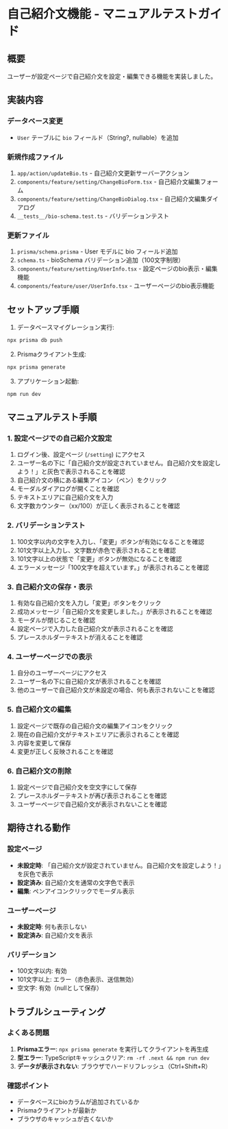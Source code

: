 # 自己紹介文機能 - マニュアルテストガイド

## 概要
ユーザーが設定ページで自己紹介文を設定・編集できる機能を実装しました。

## 実装内容

### データベース変更
- `User` テーブルに `bio` フィールド（String?, nullable）を追加

### 新規作成ファイル
1. `app/action/updateBio.ts` - 自己紹介文更新サーバーアクション
2. `components/feature/setting/ChangeBioForm.tsx` - 自己紹介文編集フォーム
3. `components/feature/setting/ChangeBioDialog.tsx` - 自己紹介文編集ダイアログ
4. `__tests__/bio-schema.test.ts` - バリデーションテスト

### 更新ファイル
1. `prisma/schema.prisma` - User モデルに bio フィールド追加
2. `schema.ts` - bioSchema バリデーション追加（100文字制限）
3. `components/feature/setting/UserInfo.tsx` - 設定ページのbio表示・編集機能
4. `components/feature/user/UserInfo.tsx` - ユーザーページのbio表示機能

## セットアップ手順

1. データベースマイグレーション実行:
```bash
npx prisma db push
```

2. Prismaクライアント生成:
```bash
npx prisma generate
```

3. アプリケーション起動:
```bash
npm run dev
```

## マニュアルテスト手順

### 1. 設定ページでの自己紹介文設定
1. ログイン後、設定ページ (`/setting`) にアクセス
2. ユーザー名の下に「自己紹介文が設定されていません。自己紹介文を設定しよう！」と灰色で表示されることを確認
3. 自己紹介文の横にある編集アイコン（ペン）をクリック
4. モーダルダイアログが開くことを確認
5. テキストエリアに自己紹介文を入力
6. 文字数カウンター（xx/100）が正しく表示されることを確認

### 2. バリデーションテスト
1. 100文字以内の文字を入力し、「変更」ボタンが有効になることを確認
2. 101文字以上入力し、文字数が赤色で表示されることを確認
3. 101文字以上の状態で「変更」ボタンが無効になることを確認
4. エラーメッセージ「100文字を超えています。」が表示されることを確認

### 3. 自己紹介文の保存・表示
1. 有効な自己紹介文を入力し「変更」ボタンをクリック
2. 成功メッセージ「自己紹介文を変更しました。」が表示されることを確認
3. モーダルが閉じることを確認
4. 設定ページで入力した自己紹介文が表示されることを確認
5. プレースホルダーテキストが消えることを確認

### 4. ユーザーページでの表示
1. 自分のユーザーページにアクセス
2. ユーザー名の下に自己紹介文が表示されることを確認
3. 他のユーザーで自己紹介文が未設定の場合、何も表示されないことを確認

### 5. 自己紹介文の編集
1. 設定ページで既存の自己紹介文の編集アイコンをクリック
2. 現在の自己紹介文がテキストエリアに表示されることを確認
3. 内容を変更して保存
4. 変更が正しく反映されることを確認

### 6. 自己紹介文の削除
1. 設定ページで自己紹介文を空文字にして保存
2. プレースホルダーテキストが再び表示されることを確認
3. ユーザーページで自己紹介文が表示されないことを確認

## 期待される動作

### 設定ページ
- **未設定時**: 「自己紹介文が設定されていません。自己紹介文を設定しよう！」を灰色で表示
- **設定済み**: 自己紹介文を通常の文字色で表示
- **編集**: ペンアイコンクリックでモーダル表示

### ユーザーページ
- **未設定時**: 何も表示しない
- **設定済み**: 自己紹介文を表示

### バリデーション
- 100文字以内: 有効
- 101文字以上: エラー（赤色表示、送信無効）
- 空文字: 有効（nullとして保存）

## トラブルシューティング

### よくある問題
1. **Prismaエラー**: `npx prisma generate` を実行してクライアントを再生成
2. **型エラー**: TypeScriptキャッシュクリア: `rm -rf .next && npm run dev`
3. **データが表示されない**: ブラウザでハードリフレッシュ（Ctrl+Shift+R）

### 確認ポイント
- データベースにbioカラムが追加されているか
- Prismaクライアントが最新か
- ブラウザのキャッシュが古くないか